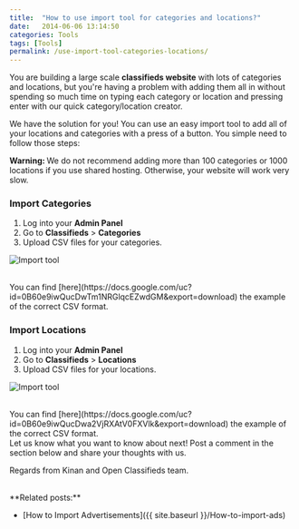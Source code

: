```yaml
---
title:  "How to use import tool for categories and locations?"
date:   2014-06-06 13:14:50
categories: Tools
tags: [Tools]
permalink: /use-import-tool-categories-locations/
---
```

You are building a large scale **classifieds website** with lots of categories and locations, but you're having a problem with adding them all in without spending so much time on typing each category or location and pressing enter with our quick category/location creator.

We have the solution for you! You can use an easy import tool to add all of your locations and categories with a press of a button. You simple need to follow those steps:

<div class="alert alert-warning">
<strong><i class="glyphicon glyphicon-warning-sign"></i> Warning: </strong> We do not recommend adding more than 100 categories or 1000 locations if you use shared hosting. Otherwise, your website will work very slow.
</div>

### Import Categories

1. Log into your **Admin Panel** 
2. Go to **Classifieds** > **Categories** 
3. Upload CSV files for your categories.

![Import tool](http://docs.yclas.com/images/import-categories.png) 

<br>
You can find [here](https://docs.google.com/uc?id=0B60e9iwQucDwTm1NRGlqcEZwdGM&export=download) the example of the correct CSV format.

### Import Locations

1. Log into your **Admin Panel** 
2. Go to **Classifieds** > **Locations** 
3. Upload CSV files for your locations.

![Import tool](http://docs.yclas.com/images/import-locations.png) 

<br>
You can find [here](https://docs.google.com/uc?id=0B60e9iwQucDwa2VjRXAtV0FXVlk&export=download) the example of the correct CSV format.

<br>
Let us know what you want to know about next! Post a comment in the section below and share your thoughts with us.

Regards from Kinan and Open Classifieds team.

<br>
**Related posts:**

+ [How to Import Advertisements]({{ site.baseurl }}/How-to-import-ads)


